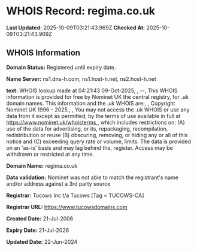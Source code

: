 # WHOIS Record: regima.co.uk

**Last Updated:** 2025-10-09T03:21:43.969Z
**Checked At:** 2025-10-09T03:21:43.969Z

## WHOIS Information

**Domain Status:** Registered until expiry date.

**Name Server:** ns1.dns-h.com, ns1.host-h.net, ns2.host-h.net

**text:** WHOIS lookup made at 04:21:43 09-Oct-2025, , --, This WHOIS information is provided for free by Nominet UK the central registry, for .uk domain names. This information and the .uk WHOIS are:, , Copyright Nominet UK 1996 - 2025., , You may not access the .uk WHOIS or use any data from it except as permitted, by the terms of use available in full at https://www.nominet.uk/whoisterms,, which includes restrictions on: (A) use of the data for advertising, or its, repackaging, recompilation, redistribution or reuse (B) obscuring, removing, or hiding any or all of this notice and (C) exceeding query rate or volume, limits. The data is provided on an 'as-is' basis and may lag behind the, register. Access may be withdrawn or restricted at any time.

**Domain Name:** regima.co.uk

**Data validation:** Nominet was not able to match the registrant's name and/or address against a 3rd party source

**Registrar:** Tucows Inc t/a Tucows [Tag = TUCOWS-CA]

**Registrar URL:** https://www.tucowsdomains.com

**Created Date:** 21-Jul-2006

**Expiry Date:** 21-Jul-2026

**Updated Date:** 22-Jun-2024

